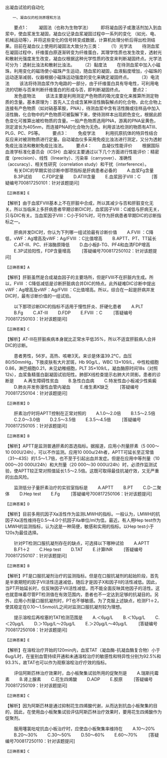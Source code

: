 出凝血试验的自动化
 
 	　　一、凝血仪的检测原理和方法
　　要点1：
　　凝固法（也称为生物学法）
　　即将凝血因子或激活剂加入到血浆中，使血浆发生凝固，凝血仪记录血浆凝固过程中一系列的变化 （如光、电、机械运动等），并将这些变化的信号转变成数据，计算机处理分析后得出检测结果。目前在凝血仪上使用的凝固法大致分为三类：
　　（1）光学法
　　待测血浆在凝固过程中，纤维蛋白原逐渐转变为纤维蛋白，其理学性质也发生改变，透射光和散射光强度发生改变，凝血仪根据这种光学性质的改变来判断凝固终点。光学法可分为：透射比浊法和散射比浊法。
　　（2）黏度法
　　在待测血浆中加入小磁珠，利用变化的磁场使小磁珠产生运动，随血浆的凝固，血液黏度增加，小磁珠的运动逐渐减弱，仪器根据小磁珠运动强度的变化来确定凝固终点。
　　（3）电流法
　　该法将待测血浆作为电路的一部分，由于纤维蛋白具有导电性，可利用电流的切断与否来判断纤维蛋白的形成与否，即判断凝固终点。
　　要点2：
　　发色底物法
　　该法主要是利用测定产色物质的吸光度变化来推算所测定物质的含量。基本原理为：首先人工合成含某种活性酶裂解点的化合物，此化合物上连接有产色物质（如对硝基苯胺，PNA），待测血浆中含有活性酶或往样品中加入活性酶，化合物中的产色物质可被裂解下来，使待测样本出现颜色变化，根据此颜色变化可推算出被检物质的含量。一般产色物质选用PNA，游离的PNA呈黄色，测定波长为405nm，而连接PNA的化合物为无色。利用该法检测的物质有ATⅢ、PLG、PC、PS等。
　　要点3：
　　免疫学法
　　利用抗原抗体的特异性结合反应来对被测物质进行定量。自动凝血仪多采用免疫比浊法进行测定，又分为透射免疫比浊法和散射免疫比浊法。
　　要点4：
　　血凝仪性能评价
　　根据国际血液学标准化委员会（ICSH）血凝仪主要通过以下几个方面进行性能评价：精密度（precision）、线性（linearity）、污染率（carryover）、准确性 （accuracy）、相关性研究（correlation study）和干扰（interference）。
　　有关DIC的早期实验诊断中那项指标是肝病患者必备的
　　A.血浆Fg含量
　　B.3P试验
　　C.FDP定量
　　D.ATⅢ含量
　　E.血浆因子Ⅷ：C
　　 [答疑编号700817250101：针对该题提问]
	 
 	 
	【正确答案】E
【解析】由于血浆FⅧ基本上不在肝脏中合成，所以其减少与否和肝脏变化无关。所以当临床上多肝病患者早期诊断DIC时，血浆因子Ⅷ：C减低与肝病无关，只与DIC有关。当血浆因子Ⅷ：C小于50%时，可作为肝病患者早期DIC的诊断指标之一。

	

　　肝病并发DIC时，你认为下列哪一组试验最有诊断价值
　　A.FⅧ ：C降低，vWF：Ag增高及vWF：Ag/FⅧ ：C比值增高
　　B.APTT、PT、TT延长
　　C.AT-Ⅲ、PC、纤溶酶原降低
　　D.血小板β-TG、PF4和血清FDP增高
　　E.3P试验阳性，FDP含量增高
　　 [答疑编号700817250102：针对该题提问]
	 
 	 
	【正确答案】A
【解析】肝脏虽然是合成凝血因子的主要场所，但是FⅧ不在肝脏内生成。所以，FⅧ ：C降低减低是诊断肝脏病合并DIC的特点。此外疑难DIC诊断中提出vWF：Ag增高及vWF：Ag/FⅧ ：C比值增高。所以，综合在一起是肝病并发DIC时，最有诊断价值的一组试验。

	

　　以下那项诊断DIC的指标不适用于慢性肝炎、肝硬化患者
　　A.PLT
　　B.Fg
　　C.AT-Ⅲ
　　D.FDP
　　E.FⅧ ：C
　　 [答疑编号700817250103：针对该题提问]
	 
 	 
	【正确答案】C
【解析】AT-Ⅲ在肝脏疾病本身就比正常水平低35%，所以不适宜肝脏病人合并DIC的诊断。

	

　　患者男性，56岁。高热、咳嗽3天。来诊是体温39.2℃，血压80/50mmHg，下肢皮肤有大片淤斑，Hb 90g/L，WBC 13×109/L，中性粒细胞0.86，淋巴细胞0.21，未见幼稚细胞，PLT 35×109/L，凝血酶原时间18s（对照12s），血浆鱼精蛋白副凝固试验阳性。肺部X线检查提示右肺大片阴影。患者的诊断是
　　A.再生障碍性贫血
　　B.急性白血病
　　C.特发性血小板减少性紫癜
　　D.肺炎并发弥漫性血管内凝血
　　E.维生素K缺乏
　　 [答疑编号700817250104：针对该题提问]
	 
 	 
	【正确答案】D

	

　　肝素治疗时将APTT控制在正常对照的
　　A.1.0～2.0倍
　　B.1.5～2.5倍
　　C.2.0～3.0倍
　　D.2.5～3.5倍
　　E.3.5～4.5倍
　　 [答疑编号700817250105：针对该题提问]
	 
 	 
	【正确答案】B
【解析】APTT是监测普通肝素的首选指标。据报道，应用小剂量肝素（5 000～10 000U/24h），可以不作监测。应用10 000u/24h者，APTT可延长至正常值（31～43S）的1.5～1.7倍，也不至于引起出血并发症。但是在应用中等剂量（10 000～20 000U/24h）和大剂量（20 000～30 000U/24h）时，必须作监测试验，使APTT较正常对照值延长1.5～2.5倍。这既可取得最佳抗凝疗效，又无严重的出血风险。

	

　　监测低分子量肝素治疗的实验室指标是
　　A.APTT
　　B.PT
　　C.D-二聚体
　　D.Hep test
　　E.Fg
　　 [答疑编号700817250106：针对该题提问]
	 
 	 
	【正确答案】D
【解析】目前多用抗因子Ⅹa活性作为监测LMWH的指标。一般认为，LMWH的抗因子Ⅹa活性维持在0.5～4.0个抗因子Ⅹa单位/ml为佳。最近。有人用Hep test作为LMWH的监测指标，认为这是一种简便，敏感和实用的指标。以Hep test小于120s为最佳选择。

	

　　针对PT检测口服抗凝剂存在的缺点，可选择以下哪种试验
　　A.APTT
　　B.F1＋2
　　C.Hep test
　　D.TAT
　　E.计算INR
　　 [答疑编号700817250107：针对该题提问]
	 
 	 
	【正确答案】B
【解析】PT是口服抗凝剂治疗的监测指标。但是在口服抗凝剂的起始阶段，首先是半衰期短的因子Ⅶ活性迅速减低，随后才是因子Ⅹ和因子Ⅱ的活性减低。因此，当PT开始延长时，仅反映因子Ⅶ活性减低，而不能全面反映其他因子的活性。这也就意味着尽管PT检测值在有效范围内，患者也不一定达到足够的抗凝目的。另外，应用小剂量口服抗凝剂时，PT也不够敏感。为了克服上述缺点，检测F1＋2，使其稳定在0.10～1.5nmol/L之间对监测口服抗凝剂较为理想。

	

　　提示溶栓后再栓塞的TAT检测范围是
　　A.＜6μg/L
　　B.＜10μg/L
　　C.＜20μg/L
　　D.＞10μg/L～20μg/L
　　E.＞20μg/L～40μg/L
　　 [答疑编号700817250108：针对该题提问]
	 
 	 
	【正确答案】E
【解析】在溶栓治疗开始的120min内，血浆TAT（凝血酶-抗凝血酶复合物）小于6ug/L时，在鉴别血管持续开通和未通溶栓治疗的敏感性和特异性分别为92.5%和93.3%，故TAT也可以作为观察溶栓治疗疗效的指标。

	

　　评估阿斯匹林治疗效果时，血小板聚集试验所用的促聚剂是
　　A.瑞斯托霉素
　　B.肾上腺素
　　C.花生四烯酸
　　D.ADP
　　E.胶原
　　 [答疑编号700817250109：针对该题提问]
	 
 	 
	【正确答案】C
【解析】因为阿斯匹林是通过抑制花生四烯酸代谢，从而达到抗血小板聚集的目的，因此，在使用血小板聚集试验评估阿斯匹林治疗效果时，要用花生四烯酸作为促聚剂。

	

　　服用噻氯吡啶抗血小板治疗时，应使血小板聚集率维持在
　　A.10～20%
　　B.20～30%
　　C.30～50%
　　D.50～60%
　　E.60～70%
　　 [答疑编号700817250110：针对该题提问]
	 
 	 
	【正确答案】C

	
	 


